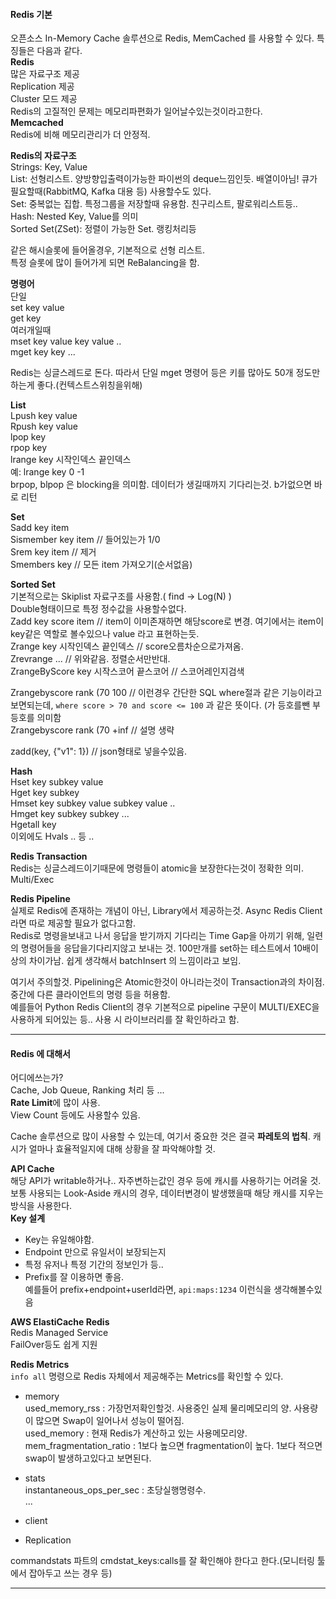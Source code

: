 #### Redis 기본  
오픈소스 In-Memory Cache 솔루션으로 Redis, MemCached 를 사용할 수 있다. 특징들은 다음과 같다.    
**Redis**  
많은 자료구조 제공  
Replication 제공  
Cluster 모드 제공  
Redis의 고질적인 문제는 메모리파편화가 일어날수있는것이라고한다.  
**Memcached**  
Redis에 비해 메모리관리가 더 안정적.  
	
**Redis의 자료구조**  
Strings: Key, Value  
List: 선형리스트. 양방향입출력이가능한 파이썬의 deque느낌인듯. 배열이아님! 큐가 필요할때(RabbitMQ, Kafka 대용 등) 사용할수도 있다.     
Set: 중복없는 집합. 특정그룹을 저장할때 유용함. 친구리스트, 팔로워리스트등..  
Hash: Nested Key, Value를 의미  
Sorted Set(ZSet): 정렬이 가능한 Set. 랭킹처리등  
	
같은 해시슬롯에 들어올경우, 기본적으로 선형 리스트.  
특정 슬롯에 많이 들어가게 되면 ReBalancing을 함.  

**명령어**  
단일  
set key value  
get key  
여러개일때  
mset key value key value ..  
mget key key ...  

Redis는 싱글스레드로 돈다. 따라서 단일 mget 명령어 등은 키를 많아도 50개 정도만 하는게 좋다.(컨텍스트스위칭을위해)  

**List**  
Lpush key value  
Rpush key value  
lpop key  
rpop key  
lrange key 시작인덱스 끝인덱스  
	예: lrange key 0 -1  
brpop, blpop 은 blocking을 의미함. 데이터가 생길때까지 기다리는것. b가없으면 바로 리턴  

**Set**  
Sadd key item  
Sismember key item  // 들어있는가 1/0  
Srem key item  // 제거  
Smembers key  // 모든 item 가져오기(순서없음)  

**Sorted Set**  
기본적으로는 Skiplist 자료구조를 사용함.( find -> Log(N) )  
Double형태이므로 특정 정수값을 사용할수없다.  
Zadd key score item  // item이 이미존재하면 해당score로 변경. 여기에서는 item이 key같은 역할로 볼수있으나 value 라고 표현하는듯.  
Zrange key 시작인덱스 끝인덱스  // score오름차순으로가져옴.  
Zrevrange ... // 위와같음. 정렬순서만반대.  
ZrangeByScore key 시작스코어 끝스코어 // 스코어레인지검색  

Zrangebyscore rank (70 100 // 이런경우 간단한 SQL where절과 같은 기능이라고 보면되는데, `where score > 70 and score <= 100` 과 같은 뜻이다. (가 등호를뺀 부등호를 의미함  
Zrangebyscore rank (70 +inf // 설명 생략  

zadd(key, {"v1": 1}) // json형태로 넣을수있음.  


**Hash**  
Hset key subkey value  
Hget key subkey  
Hmset key subkey value subkey value ..  
Hmget key subkey subkey ...  
Hgetall key  
이외에도 Hvals .. 등 ..  


**Redis Transaction**  
Redis는 싱글스레드이기때문에 명령들이 atomic을 보장한다는것이 정확한 의미.  
Multi/Exec  

**Redis Pipeline**  
실제로 Redis에 존재하는 개념이 아닌, Library에서 제공하는것. Async Redis Client라면 따로 제공할 필요가 없다고함.    
Redis로 명령을보내고 나서 응답을 받기까지 기다리는 Time Gap을 아끼기 위해, 일련의 명령어들을 응답을기다리지않고 보내는 것. 100만개를 set하는 테스트에서 10배이상의 차이가남. 쉽게 생각해서 batchInsert 의 느낌이라고 보임.  

여기서 주의할것. Pipelining은 Atomic한것이 아니라는것이 Transaction과의 차이점. 중간에 다른 클라이언트의 명령 등을 허용함.  
예를들어 Python Redis Client의 경우 기본적으로 pipeline 구문이 MULTI/EXEC을 사용하게 되어있는 등.. 사용 시 라이브러리를 잘 확인하라고 함.  

---  

#### Redis 에 대해서  
어디에쓰는가?  
Cache, Job Queue, Ranking 처리 등 ...  
**Rate Limit**에 많이 사용.  
View Count 등에도 사용할수 있음.  


Cache 솔루션으로 많이 사용할 수 있는데, 여기서 중요한 것은 결국 **파레토의 법칙**. 캐시가 얼마나 효율적일지에 대해 상황을 잘 파악해야할 것.  

**API Cache**  
해당 API가 writable하거나.. 자주변하는값인 경우 등에 캐시를 사용하기는 어려울 것. 보통 사용되는 Look-Aside 캐시의 경우, 데이터변경이 발생했을때 해당 캐시를 지우는 방식을 사용한다.    
**Key 설계**  
- Key는 유일해야함.  
- Endpoint 만으로 유일서이 보장되는지
- 특정 유저나 특정 기간의 정보인가 등..  
- Prefix를 잘 이용하면 좋음.  
예를들어 prefix+endpoint+userId라면, `api:maps:1234` 이런식을 생각해볼수있음  

**AWS ElastiCache Redis**  
Redis Managed Service  
FailOver등도 쉽게 지원  

**Redis Metrics**  
`info all` 명령으로 Redis 자체에서 제공해주는 Metrics를 확인할 수 있다.  

- memory  
used_memory_rss : 가장먼저확인할것. 사용중인 실제 물리메모리의 양. 사용량이 많으면 Swap이 일어나서 성능이 떨어짐.  
used_memory : 현재 Redis가 계산하고 있는 사용메모리양.  
mem_fragmentation_ratio : 1보다 높으면 fragmentation이 높다. 1보다 적으면 swap이 발생하고있다고 보면된다.  

- stats  
instantaneous_ops_per_sec : 초당실행명령수.  
...  

- client  
- Replication  

commandstats 파트의 cmdstat_keys:calls를 잘 확인해야 한다고 한다.(모니터링 툴에서 잡아두고 쓰는 경우 등)  


---  


 

